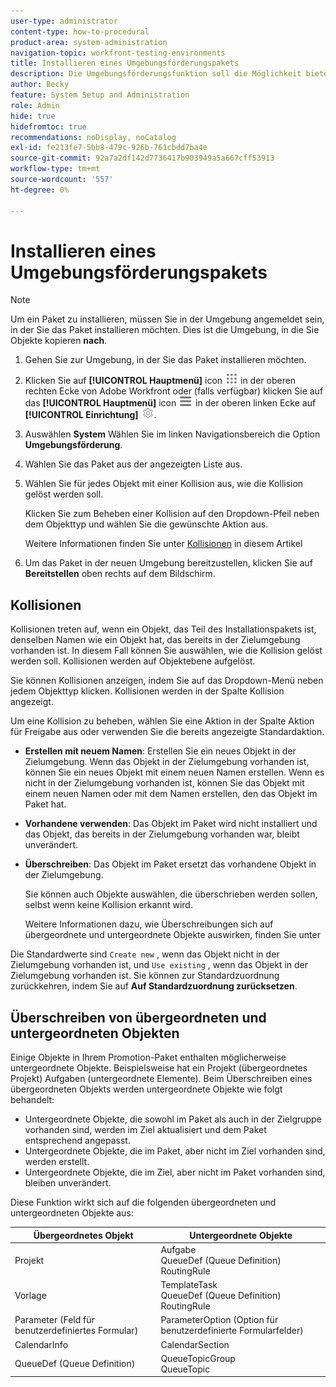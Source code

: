 ```yaml
---
user-type: administrator
content-type: how-to-procedural
product-area: system-administration
navigation-topic: workfront-testing-environments
title: Installieren eines Umgebungsförderungspakets
description: Die Umgebungsförderungsfunktion soll die Möglichkeit bieten, konfigurationsbezogene Objekte von einer Umgebung in eine andere zu verschieben. Erfahren Sie, wie Sie ein Umgebungsförderungspaket in einer Zielumgebung installieren.
author: Becky
feature: System Setup and Administration
role: Admin
hide: true
hidefromtoc: true
recommendations: noDisplay, noCatalog
exl-id: fe213fe7-5bb8-479c-926b-761cbdd7ba4e
source-git-commit: 92a7a2df142d7736417b903949a5a667cff53913
workflow-type: tm+mt
source-wordcount: '557'
ht-degree: 0%

---
```


# Installieren eines Umgebungsförderungspakets

>[!NOTE]
>
>Um ein Paket zu installieren, müssen Sie in der Umgebung angemeldet sein, in der Sie das Paket installieren möchten. Dies ist die Umgebung, in die Sie Objekte kopieren **nach**.

1. Gehen Sie zur Umgebung, in der Sie das Paket installieren möchten.
1. Klicken Sie auf **[!UICONTROL Hauptmenü]** icon ![Hauptmenü](/help/_includes/assets/main-menu-icon.png) in der oberen rechten Ecke von Adobe Workfront oder (falls verfügbar) klicken Sie auf das **[!UICONTROL Hauptmenü]** icon ![Hauptmenü](/help/_includes/assets/main-menu-icon-left-nav.png) in der oberen linken Ecke auf **[!UICONTROL Einrichtung]** ![Einrichtungssymbol](/help/_includes/assets/gear-icon-setup.png).
1. Auswählen **System** Wählen Sie im linken Navigationsbereich die Option **Umgebungsförderung**.
1. Wählen Sie das Paket aus der angezeigten Liste aus.
1. Wählen Sie für jedes Objekt mit einer Kollision aus, wie die Kollision gelöst werden soll.

   Klicken Sie zum Beheben einer Kollision auf den Dropdown-Pfeil neben dem Objekttyp und wählen Sie die gewünschte Aktion aus.

   Weitere Informationen finden Sie unter [Kollisionen](#collisions) in diesem Artikel
1. Um das Paket in der neuen Umgebung bereitzustellen, klicken Sie auf **Bereitstellen** oben rechts auf dem Bildschirm.

## Kollisionen

Kollisionen treten auf, wenn ein Objekt, das Teil des Installationspakets ist, denselben Namen wie ein Objekt hat, das bereits in der Zielumgebung vorhanden ist. In diesem Fall können Sie auswählen, wie die Kollision gelöst werden soll. Kollisionen werden auf Objektebene aufgelöst.

Sie können Kollisionen anzeigen, indem Sie auf das Dropdown-Menü neben jedem Objekttyp klicken. Kollisionen werden in der Spalte Kollision angezeigt.

Um eine Kollision zu beheben, wählen Sie eine Aktion in der Spalte Aktion für Freigabe aus oder verwenden Sie die bereits angezeigte Standardaktion.

* **Erstellen mit neuem Namen**: Erstellen Sie ein neues Objekt in der Zielumgebung. Wenn das Objekt in der Zielumgebung vorhanden ist, können Sie ein neues Objekt mit einem neuen Namen erstellen. Wenn es nicht in der Zielumgebung vorhanden ist, können Sie das Objekt mit einem neuen Namen oder mit dem Namen erstellen, den das Objekt im Paket hat.
* **Vorhandene verwenden**: Das Objekt im Paket wird nicht installiert und das Objekt, das bereits in der Zielumgebung vorhanden war, bleibt unverändert.
* **Überschreiben**: Das Objekt im Paket ersetzt das vorhandene Objekt in der Zielumgebung.

  Sie können auch Objekte auswählen, die überschrieben werden sollen, selbst wenn keine Kollision erkannt wird.

  Weitere Informationen dazu, wie Überschreibungen sich auf übergeordnete und untergeordnete Objekte auswirken, finden Sie unter
<!--
* Do not use: The object in the package is not installed in the target environment. If you select Do not use, an error message will appear detailing how this choice will affect other objects or fields.
-->

Die Standardwerte sind `Create new` , wenn das Objekt nicht in der Zielumgebung vorhanden ist, und `Use existing` , wenn das Objekt in der Zielumgebung vorhanden ist. Sie können zur Standardzuordnung zurückkehren, indem Sie auf **Auf Standardzuordnung zurücksetzen**.

## Überschreiben von übergeordneten und untergeordneten Objekten

Einige Objekte in Ihrem Promotion-Paket enthalten möglicherweise untergeordnete Objekte. Beispielsweise hat ein Projekt (übergeordnetes Projekt) Aufgaben (untergeordnete Elemente). Beim Überschreiben eines übergeordneten Objekts werden untergeordnete Objekte wie folgt behandelt:

* Untergeordnete Objekte, die sowohl im Paket als auch in der Zielgruppe vorhanden sind, werden im Ziel aktualisiert und dem Paket entsprechend angepasst.
* Untergeordnete Objekte, die im Paket, aber nicht im Ziel vorhanden sind, werden erstellt.
* Untergeordnete Objekte, die im Ziel, aber nicht im Paket vorhanden sind, bleiben unverändert.

Diese Funktion wirkt sich auf die folgenden übergeordneten und untergeordneten Objekte aus:

| Übergeordnetes Objekt | Untergeordnete Objekte |
|---|---|
| Projekt | Aufgabe<br>QueueDef (Queue Definition)<br>RoutingRule |
| Vorlage | TemplateTask<br>QueueDef (Queue Definition)<br>RoutingRule |
| Parameter (Feld für benutzerdefiniertes Formular) | ParameterOption (Option für benutzerdefinierte Formularfelder) |
| CalendarInfo | CalendarSection |
| QueueDef (Queue Definition) | QueueTopicGroup<br>QueueTopic |

